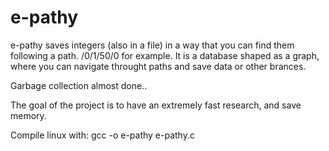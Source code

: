 # e-pathy
e-pathy saves integers (also in a file) in a way that you can find them following a path. /0/1/50/0 for example.
It is a database shaped as a graph, where you can navigate throught paths and save data or other brances.

Garbage collection almost done..

The goal of the project is to have an extremely fast research, and save memory.

Compile linux with: gcc -o e-pathy e-pathy.c
